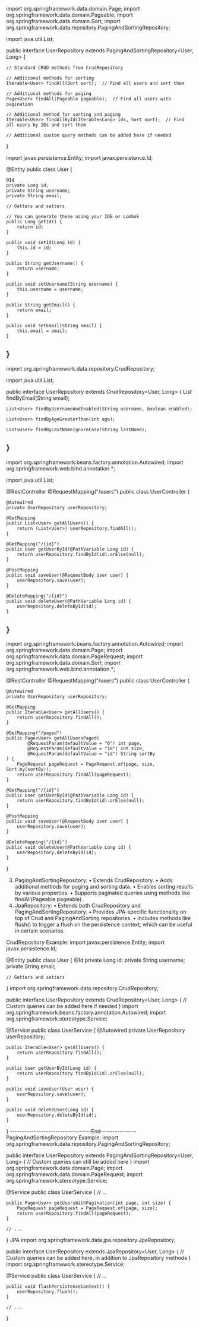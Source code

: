 import org.springframework.data.domain.Page;
import org.springframework.data.domain.Pageable;
import org.springframework.data.domain.Sort;
import org.springframework.data.repository.PagingAndSortingRepository;

import java.util.List;

public interface UserRepository extends PagingAndSortingRepository<User, Long> {

    // Standard CRUD methods from CrudRepository

    // Additional methods for sorting
    Iterable<User> findAll(Sort sort);  // Find all users and sort them

    // Additional methods for paging
    Page<User> findAll(Pageable pageable);  // Find all users with pagination

    // Additional method for sorting and paging
    Iterable<User> findAllById(Iterable<Long> ids, Sort sort);  // Find all users by IDs and sort them

    // Additional custom query methods can be added here if needed
}




import javax.persistence.Entity;
import javax.persistence.Id;

@Entity
public class User {

    @Id
    private Long id;
    private String username;
    private String email;

    // Getters and setters

    // You can generate these using your IDE or Lombok
    public Long getId() {
        return id;
    }

    public void setId(Long id) {
        this.id = id;
    }

    public String getUsername() {
        return username;
    }

    public void setUsername(String username) {
        this.username = username;
    }

    public String getEmail() {
        return email;
    }

    public void setEmail(String email) {
        this.email = email;
    }
}
-----------------------
import org.springframework.data.repository.CrudRepository;

import java.util.List;

public interface UserRepository extends CrudRepository<User, Long> {
    List<User> findByEmail(String email);

    List<User> findByUsernameAndEnabled(String username, boolean enabled);

    List<User> findByAgeGreaterThan(int age);

    List<User> findByLastNameIgnoreCase(String lastName);
}
----------------------------------------------
import org.springframework.beans.factory.annotation.Autowired;
import org.springframework.web.bind.annotation.*;

import java.util.List;

@RestController
@RequestMapping("/users")
public class UserController {

    @Autowired
    private UserRepository userRepository;

    @GetMapping
    public List<User> getAllUsers() {
        return (List<User>) userRepository.findAll();
    }

    @GetMapping("/{id}")
    public User getUserById(@PathVariable Long id) {
        return userRepository.findById(id).orElse(null);
    }

    @PostMapping
    public void saveUser(@RequestBody User user) {
        userRepository.save(user);
    }

    @DeleteMapping("/{id}")
    public void deleteUser(@PathVariable Long id) {
        userRepository.deleteById(id);
    }
}
-------------------------------------------------
import org.springframework.beans.factory.annotation.Autowired;
import org.springframework.data.domain.Page;
import org.springframework.data.domain.PageRequest;
import org.springframework.data.domain.Sort;
import org.springframework.web.bind.annotation.*;

@RestController
@RequestMapping("/users")
public class UserController {

    @Autowired
    private UserRepository userRepository;

    @GetMapping
    public Iterable<User> getAllUsers() {
        return userRepository.findAll();
    }

    @GetMapping("/paged")
    public Page<User> getAllUsersPaged(
            @RequestParam(defaultValue = "0") int page,
            @RequestParam(defaultValue = "10") int size,
            @RequestParam(defaultValue = "id") String sortBy
    ) {
        PageRequest pageRequest = PageRequest.of(page, size, Sort.by(sortBy));
        return userRepository.findAll(pageRequest);
    }

    @GetMapping("/{id}")
    public User getUserById(@PathVariable Long id) {
        return userRepository.findById(id).orElse(null);
    }

    @PostMapping
    public void saveUser(@RequestBody User user) {
        userRepository.save(user);
    }

    @DeleteMapping("/{id}")
    public void deleteUser(@PathVariable Long id) {
        userRepository.deleteById(id);
    }
}




3.	PagingAndSortingRepository:
•	Extends CrudRepository.
•	Adds additional methods for paging and sorting data.
•	Enables sorting results by various properties.
•	Supports paginated queries using methods like findAll(Pageable pageable).
4.	JpaRepository:
•	Extends both CrudRepository and PagingAndSortingRepository.
•	Provides JPA-specific functionality on top of Crud and PagingAndSorting repositories.
•	Includes methods like flush() to trigger a flush on the persistence context, which can be useful in certain scenarios.

CrudRepository Example:
import javax.persistence.Entity;
import javax.persistence.Id;

@Entity
public class User {
    @Id
    private Long id;
    private String username;
    private String email;

    // Getters and setters
}
import org.springframework.data.repository.CrudRepository;

public interface UserRepository extends CrudRepository<User, Long> {
    // Custom queries can be added here if needed
}
import org.springframework.beans.factory.annotation.Autowired;
import org.springframework.stereotype.Service;

@Service
public class UserService {
    @Autowired
    private UserRepository userRepository;

    public Iterable<User> getAllUsers() {
        return userRepository.findAll();
    }

    public User getUserById(Long id) {
        return userRepository.findById(id).orElse(null);
    }

    public void saveUser(User user) {
        userRepository.save(user);
    }

    public void deleteUser(Long id) {
        userRepository.deleteById(id);
    }
}
----------------------------------End---------------
PagingAndSortingRepository Example:
import org.springframework.data.repository.PagingAndSortingRepository;

public interface UserRepository extends PagingAndSortingRepository<User, Long> {
    // Custom queries can still be added here
}
import org.springframework.data.domain.Page;
import org.springframework.data.domain.PageRequest;
import org.springframework.stereotype.Service;

@Service
public class UserService {
    // ...

    public Page<User> getUsersWithPagination(int page, int size) {
        PageRequest pageRequest = PageRequest.of(page, size);
        return userRepository.findAll(pageRequest);
    }

    // ...
}
JPA 
import org.springframework.data.jpa.repository.JpaRepository;

public interface UserRepository extends JpaRepository<User, Long> {
    // Custom queries can be added here, in addition to JpaRepository methods
}
import org.springframework.stereotype.Service;

@Service
public class UserService {
    // ...

    public void flushPersistenceContext() {
        userRepository.flush();
    }

    // ...
}

